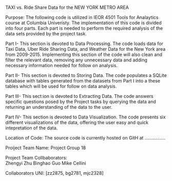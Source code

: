 TAXI vs. Ride Share Data for the NEW YORK METRO AREA

Purpose:
The following code is utilized in IEOR 4501 Tools for Analaytics course at Columbia Univeristy. The implementation of this code is divided into four parts. Each part is needed to perform the required analysis of the data sets provided by the project task.

Part I- This section is devoted to Data Processing. The code loads data for Taxi Data, Uber Ride Sharing Data, and Weather Data for the New York area from 2009-2015. Implementing this section of the code will also clean and filter the relevant data, removing any unnecessary data and adding necessary information needed for follow  on analysis.

Part II- This section is devoted to Storing Data. The code populates a SQLite database with tables generated from the datasets from Part I into a these tables which will be used for follow on data analysis. 

Part III- This sect:ion is devoted to Extracting Data. The code answers specific questions posed by the Project tasks by querying the data and returning an understanding of the data to the user.

Part IV- This section is devoted to Data Visualization. The code presents six different visualizations of the data, offering the user easy and quick intepretation of the data.


Location of Code:
The source code is currently hosted on GitH at ................

Proiject Team Name:  Project Group 18


Project Team Collbaborators:  
                                Zhengyi Zhu
                                Binghao Guo
                                Mike Cellini
                                
Collaborators UNI: [zz2875, bg2781, mjc2328]
                                
                       
